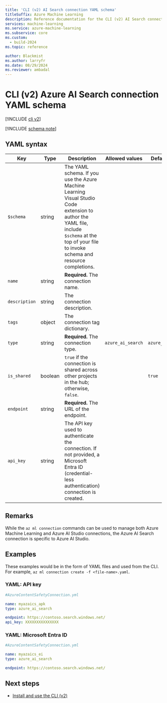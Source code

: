 ```yaml
---
title: 'CLI (v2) AI Search connection YAML schema'
titleSuffix: Azure Machine Learning
description: Reference documentation for the CLI (v2) AI Search connections YAML schema.
services: machine-learning
ms.service: azure-machine-learning
ms.subservice: core
ms.custom:
  - build-2024
ms.topic: reference

author: Blackmist
ms.author: larryfr
ms.date: 08/29/2024
ms.reviewer: ambadal
---
```


# CLI (v2) Azure AI Search connection YAML schema

[!INCLUDE [cli v2](includes/machine-learning-cli-v2.md)]

[!INCLUDE [schema note](includes/machine-learning-preview-old-json-schema-note.md)]

## YAML syntax

| Key | Type | Description | Allowed values | Default value |
| --- | ---- | ----------- | -------------- | ------------- |
| `$schema` | string | The YAML schema. If you use the Azure Machine Learning Visual Studio Code extension to author the YAML file, include `$schema` at the top of your file to invoke schema and resource completions. | | |
| `name` | string | **Required.** The connection name. | | |
| `description` | string | The connection description. | | |
| `tags` | object | The connection tag dictionary. | | |
| `type` | string | **Required.** The connection type. | `azure_ai_search` | `azure_ai_search` |
| `is_shared` | boolean | `true` if the connection is shared across other projects in the hub; otherwise, `false`. | | `true` |
| `endpoint` | string | **Required.** The URL of the endpoint. | | |
| `api_key` | string | The API key used to authenticate the connection. If not provided, a Microsoft Entra ID (credential-less authentication) connection is created. | | |

## Remarks

While the `az ml connection` commands can be used to manage both Azure Machine Learning and Azure AI Studio connections, the Azure AI Search connection is specific to Azure AI Studio.

## Examples

These examples would be in the form of YAML files and used from the CLI. For example, `az ml connection create -f <file-name>.yaml`. 

### YAML: API key

```yml
#AzureContentSafetyConnection.yml

name: myazaics_apk
type: azure_ai_search

endpoint: https://contoso.search.windows.net/
api_key: XXXXXXXXXXXXXXX
```

### YAML: Microsoft Entra ID

```yml
#AzureContentSafetyConnection.yml

name: myazaics_ei
type: azure_ai_search

endpoint: https://contoso.search.windows.net/
```

## Next steps

- [Install and use the CLI (v2)](how-to-configure-cli.md)
